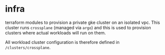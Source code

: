 # infra

terraform modules to provision a private gke cluster on an isolated vpc. This 
cluster runs `crossplane` (managed via `argo`) and this is used to provision 
clusters where actual workloads will run on them.

All workload cluster configuration is therefore defined in `/clusters/crossplane`.


